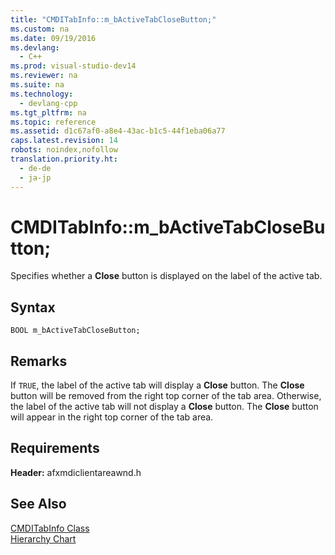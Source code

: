 ```yaml
---
title: "CMDITabInfo::m_bActiveTabCloseButton;"
ms.custom: na
ms.date: 09/19/2016
ms.devlang: 
  - C++
ms.prod: visual-studio-dev14
ms.reviewer: na
ms.suite: na
ms.technology: 
  - devlang-cpp
ms.tgt_pltfrm: na
ms.topic: reference
ms.assetid: d1c67af0-a8e4-43ac-b1c5-44f1eba06a77
caps.latest.revision: 14
robots: noindex,nofollow
translation.priority.ht: 
  - de-de
  - ja-jp
---
```

# CMDITabInfo::m_bActiveTabCloseButton;
Specifies whether a **Close** button is displayed on the label of the active tab.  
  
## Syntax  
  
```  
BOOL m_bActiveTabCloseButton;  
```  
  
## Remarks  
 If `TRUE`, the label of the active tab will display a **Close** button. The **Close** button will be removed from the right top corner of the tab area. Otherwise, the label of the active tab will not display a **Close** button. The **Close** button will appear in the right top corner of the tab area.  
  
## Requirements  
 **Header:** afxmdiclientareawnd.h  
  
## See Also  
 [CMDITabInfo Class](../vs140/CMDITabInfo-Class.md)   
 [Hierarchy Chart](../vs140/Hierarchy-Chart.md)